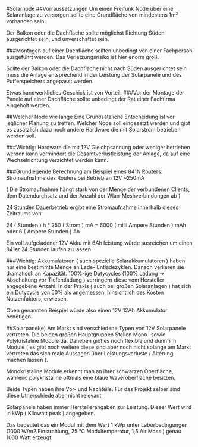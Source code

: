 #Solarnode
##Vorraussetzungen
Um einen Freifunk Node über eine Solaranlage zu versorgen sollte eine Grundfläche von mindestens 1m² vorhanden sein.

Der Balkon oder die Dachfläche sollte möglichst Richtung Süden ausgerichtet sein, und unverschattet sein.

###Montagen auf einer Dachfläche sollten unbedingt von einer Fachperson ausgeführt werden. Das Verletzungsrisiko ist hier enorm groß.

Sollte der Balkon oder die Dachfläche nicht nach Süden ausgerichtet sein muss die Anlage entsprechend in der Leistung der Solarpanele und des Pufferspeichers angepasst werden.

Etwas handwerkliches Geschick ist von Vorteil.
###Vor der Montage der Panele auf einer Dachfläche sollte unbedingt der Rat einer Fachfirma eingeholt werden.

##Welcher Node wie lange
Eine Grundsätzliche Entscheidung ist vor jeglicher Planung zu treffen.
Welcher Node soll eingesetzt werden und gibt es zusätzlich dazu noch andere Hardware die mit Solarstrom betrieben werden soll.

###Wichtig:
Hardware die mit 12V Gleichpsannung oder weniger betrieben werden kann vermindert die Gesamtverlustleistung der Anlage, da auf eine Wechselrichtung verzichtet werden kann.

###Grundlegende Berechnung am Beispiel eines 841N Routers:
Stromaufnahme des Routers bei Betrieb an 12V ~250mA 

( Die Stromaufnahme hängt stark von der Menge der verbundenen Clients, dem Datendurchsatz und der Anzahl der Wlan-Meshverbindungen ab ) 

24 Stunden Dauerbetrieb ergibt eine Stromaufnahme innerhalb dieses Zeitraums von 

24 ( Stunden ) h * 250 ( Strom ) mA = 6000 ( milli Ampere Stunden ) mAh oder 6 ( Ampere Stunden ) Ah

Ein voll aufgeladener 12V Akku mit 6Ah leistung würde ausreichen um einen 841er 24 Stunden laufen zu lassen. 

###Wichtig:
Akkumulatoren ( auch spezielle Solarakkumulatoren ) haben nur eine bestimmte Menge an Lade- Entladezyklen. Danach verlieren sie dramatisch an Kapazität. 100%-ige Dutycycles (100% Ladung -> Abschaltung vor Tiefentladung ) verringern diese vom Hersteller angegebene Anzahl. 
In der Praxis ( auch bei großen Solaranlagen ) hat sich ein Dutycycle von 50% als angemessen, hinsichtlich des Kosten Nutzenfaktors, erwiesen.

Oben genannten Beispiel würde also einen 12V 12Ah Akkumulator benötigen.

##Solarpanel(e)
Am Markt sind verschiedene Typen von 12V Solarpanele vertreten. Die beiden großen Hauptgruppen Stellen Mono- sowie Polykristaline Module da. Daneben gibt es noch flexible und dünnfilm Module ( es gibt noch weitere diese sind aber noch nicht solange am Markt vertreten das sich reale Aussagen über Leistungsverluste / Alterung machen lassen ).

Monokristaline Module erkennt man an ihrer schwarzen Oberfläche, während polykristaline oftmals eine blaue Waveroberfläche besitzen.

Beide Typen haben ihre Vor- und Nachteile. Für das Projekt selber sind diese Utnerschiede aber nicht relevant.

Solarpanele haben immer Herstellerangaben zur Leistung. Dieser Wert wird in kWp ( Kilowatt peak ) angegeben. 

Das bedeutet das ein Modul mit dem Wert 1 kWp unter Laborbedingungen (1000 W/m2 Einstrahlung, 25 °C Modultemperatur, 1,5 Air Mass ) genau 1000 Watt erzeugt.




